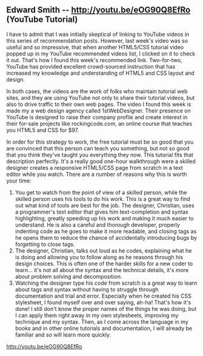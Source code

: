 ## Edward Smith -- http://youtu.be/eOG90Q8EfRo (YouTube Tutorial)

I have to admit that I was initially skeptical of linking to YouTube videos
in this series of recommendation posts. However, last week's video was so 
useful and so impressive, that when another HTML5/CSS tutorial video popped
up in my YouTube recommended videos list, I clicked on it to check it out.
That's how I found this week's recommended link. Two-for-two, YouTube has
provided excellent crowd-sourced instruction that has increased my knowledge
and understanding of HTML5 and CSS layout and design.

In both cases, the videos are the work of folks who maintain tutorial web 
sites, and they are using YouTube not only to share their tutorial videos,
but also to drive traffic to their own web pages. The video I found this 
week is made my a web design agency called 1stWebDesigner. Their presence
on YouTube is designed to raise their company profile and create interest
in their for-sale projects like rockingcode.com, an online course that teaches
you HTML5 and CSS for $97. 

In order for this strategy to work, the free tutorial must be so good that 
you are convinced that this person can teach you something, but not so good
that you think they've taught you everything they now. This tutorial fits that
description perfectly. It's a really good one-hour walkthrough were a skilled
designer creates a responsive HTML5/CSS page from scratch in a text editor
while you watch. There are a number of reasons why this is worth your time:

1. You get to watch from the point of view of a skilled person, while the
skilled person uses his tools to do his work. This is a great way to find
out what kind of tools are best for the job. The designer, Christian, uses
a programmer's text editor that gives him text-completion and syntax
highlighting, greatly speeding up his work and making it much easier to 
understand. He is also a careful and thorough developer, properly indenting
code as he goes to make it more readable, and closing tags as he opens them
to reduce the chance of accidentally introducing bugs by forgetting to close
tags.
2. The designer, Christian, talks out loud as he codes, explaining what he is
doing and allowing you to follow along as he reasons through his design choices.
This is often one of the harder skills for a new coder to learn... it's not
all about the syntax and the technical details, it's more about problem
solving and decomposition.
3. Watching the designer type his code from scratch is a great way to learn
about tags and syntax without having to struggle through documentation and
trial and error. Especially when he created his CSS stylesheet, I found 
myself over and over saying, ah-ha! That's how it's done! I still don't know
the proper names of the things he was doing, but I can apply them right
away in my own stylesheets, improving my technique and my syntax. Then, as I
come across the language in my books and in other online tutorials and 
documentation, I will already be familiar and so will learn more quickly.

<a href="http://youtu.be/eOG90Q8EfRo">http://youtu.be/eOG90Q8EfRo</a>
